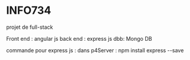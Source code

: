 # INFO734
projet de full-stack

Front end : angular js
back end : express js
dbb: Mongo DB

commande pour express js : 
dans p4Server : npm install express --save
